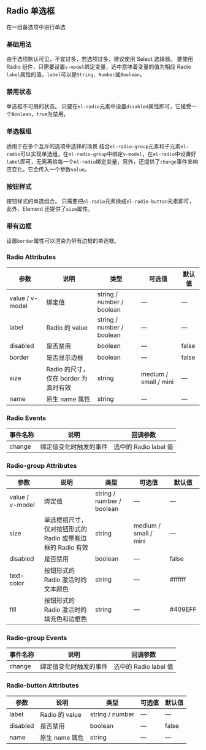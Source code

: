 ## Radio 单选框
在一组备选项中进行单选

### 基础用法
由于选项默认可见，不宜过多，若选项过多，建议使用 Select 选择器。
<el-radio-base>
要使用 Radio 组件，只需要设置`v-model`绑定变量，选中意味着变量的值为相应 Radio `label`属性的值，`label`可以是`String`、`Number`或`Boolean`。
</el-radio-base>

### 禁用状态
单选框不可用的状态。
<el-radio-disabled>
只要在`el-radio`元素中设置`disabled`属性即可，它接受一个`Boolean`，`true`为禁用。
</el-radio-disabled>

### 单选框组
适用于在多个互斥的选项中选择的场景
<el-radio-group-demo>
结合`el-radio-group`元素和子元素`el-radio`可以实现单选组，在`el-radio-group`中绑定`v-model`，在`el-radio`中设置好`label`即可，无需再给每一个`el-radio`绑定变量，另外，还提供了`change`事件来响应变化，它会传入一个参数`value`。
</el-radio-group-demo>


### 按钮样式
按钮样式的单选组合。
<el-radio-button-demo>
只需要把`el-radio`元素换成`el-radio-button`元素即可，此外，Element 还提供了`size`属性。
</el-radio-button-demo>

### 带有边框
<i></i>
<el-radio-border>
设置`border`属性可以渲染为带有边框的单选框。
</el-radio-border>

### Radio Attributes
|参数|说明|类型|可选值|默认值|
|--|--|--|--|--|
|value / v-model|绑定值|string / number / boolean|—|—|
|label|Radio 的 value|string / number / boolean|—|—|
|disabled|是否禁用|boolean|—|false|
|border|是否显示边框|boolean|—|false|
|size|Radio 的尺寸，仅在 border 为真时有效|string|medium / small / mini|—|
|name|原生 name 属性|string|—|—|

### Radio Events
|事件名称|说明|回调参数|
|--|--|--|
|change|绑定值变化时触发的事件|选中的 Radio label 值|

### Radio-group Attributes
|参数|说明|类型|可选值|默认值|
|--|--|--|--|--|
|value / v-model|绑定值|string / number / boolean|—|—|
|size|单选框组尺寸，仅对按钮形式的 Radio 或带有边框的 Radio 有效|string|medium / small / mini|—|
|disabled|是否禁用|boolean|—|false|
|text-color|按钮形式的 Radio 激活时的文本颜色|string|—|#ffffff|
|fill|按钮形式的 Radio 激活时的填充色和边框色|string|—|#409EFF|

### Radio-group Events
|事件名称|说明|回调参数|
|--|--|--|
|change|绑定值变化时触发的事件|选中的 Radio label 值|

### Radio-button Attributes
|参数|说明|类型|可选值|默认值|
|--|--|--|--|--|
|label|Radio 的 value|string / number|—|—|
|disabled|是否禁用|boolean|—|false|
|name|原生 name 属性|string|—|—|